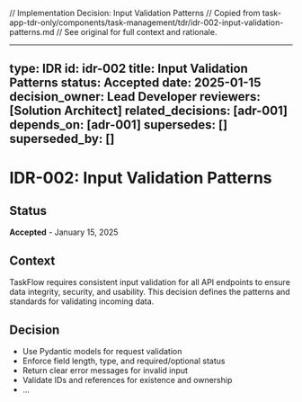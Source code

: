 // Implementation Decision: Input Validation Patterns
// Copied from task-app-tdr-only/components/task-management/tdr/idr-002-input-validation-patterns.md
// See original for full context and rationale.

---
type: IDR
id: idr-002
title: Input Validation Patterns
status: Accepted
date: 2025-01-15
decision_owner: Lead Developer
reviewers: [Solution Architect]
related_decisions: [adr-001]
depends_on: [adr-001]
supersedes: []
superseded_by: []
---

# IDR-002: Input Validation Patterns

## Status
**Accepted** - January 15, 2025

## Context

TaskFlow requires consistent input validation for all API endpoints to ensure data integrity, security, and usability. This decision defines the patterns and standards for validating incoming data.

## Decision

- Use Pydantic models for request validation
- Enforce field length, type, and required/optional status
- Return clear error messages for invalid input
- Validate IDs and references for existence and ownership
- ...

